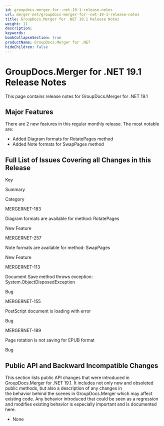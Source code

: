 ```yaml
---
id: groupdocs-merger-for--net-19-1-release-notes
url: merger-net/groupdocs-merger-for--net-19-1-release-notes
title: GroupDocs.Merger for .NET 19.1 Release Notes
weight: 11
description: 
keywords: 
bookCollapseSection: true
productName: GroupDocs.Merger for .NET
hideChildren: False
---
```


# GroupDocs.Merger for .NET 19.1 Release Notes


This page contains release notes for GroupDocs.Merger for .NET 19.1

## Major Features

There are 2 new features in this regular monthly release. The most notable are:

*   Added Diagram formats for RotatePages method
*   Added Note formats for SwapPages method

## Full List of Issues Covering all Changes in this Release

Key

Summary

Category

MERGERNET-183

Diagram formats are available for method: RotatePages

New Feature

MERGERNET-257

Note formats are available for method: SwapPages

New Feature

MERGERNET-113

Document Save method throws exception: System.ObjectDisposedException

Bug

MERGERNET-155

PostScript document is loading with error

Bug

MERGERNET-189

Page rotation is not saving for EPUB format

Bug

## Public API and Backward Incompatible Changes

This section lists public API changes that were introduced in GroupDocs.Merger for .NET 19.1. It includes not only new and obsoleted public methods, but also a description of any changes in the behavior behind the scenes in GroupDocs.Merger which may affect existing code. Any behavior introduced that could be seen as a regression and modifies existing behavior is especially important and is documented here.

*   None

